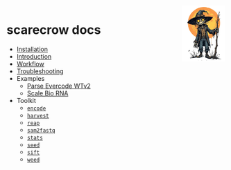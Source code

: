 <img style="float:right;width:100px;" src="../img/scarecrow.png" alt="scarecrow"/>

# scarecrow docs
* [Installation](installation.md)
* [Introduction](introduction.md)
* [Workflow](workflow.md)
* [Troubleshooting](troubleshooting.md)
* Examples
    * [Parse Evercode WTv2](example_evercode.md)
    * [Scale Bio RNA](example_scale.md)
* Toolkit
    * [`encode`](toolkit_encode.md)
    * [`harvest`](toolkit_harvest.md)
    * [`reap`](toolkit_reap.md)
    * [`sam2fastq`](toolkit_sam2fastq.md)    
    * [`stats`](toolkit_stats.md)
    * [`seed`](toolkit_seed.md)
    * [`sift`](toolkit_sift.md)
    * [`weed`](toolkit_weed.md)

